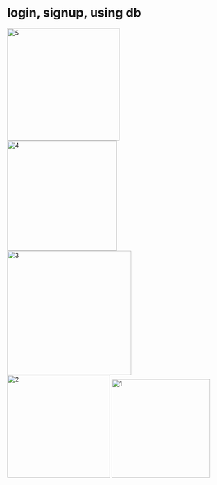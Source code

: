# login, signup, using db
<img width="259" alt="5" src="https://github.com/mmogers/python_study_84_login_signup/assets/86738043/0deb8562-2783-4e22-a9f7-c67952b2afd8">
<img width="253" alt="4" src="https://github.com/mmogers/python_study_84_login_signup/assets/86738043/2626a3e1-4ccb-47ed-b46f-d3d8b950c0d6">
<img width="286" alt="3" src="https://github.com/mmogers/python_study_84_login_signup/assets/86738043/d24cda58-e141-47e9-929e-015fb53e3bb3">
<img width="237" alt="2" src="https://github.com/mmogers/python_study_84_login_signup/assets/86738043/7edb95da-74d9-4867-96a1-67a37d8ba9e8">
<img width="227" alt="1" src="https://github.com/mmogers/python_study_84_login_signup/assets/86738043/dbb0a95c-092b-47dc-8b7a-d134baffc77f">
